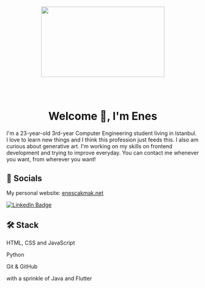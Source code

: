 #### <p align="center"><img  src="https://github.com/enesscakmak/enesscakmak/assets/114193468/5ec574d2-74a3-46b7-895c-ed86ff38baa0" style="width:80%; max-width:768px; height:%60; max-height:230px;" title></p>



### <h1 align="center" dir="auto"> Welcome 👋, I'm Enes  
  
  
I'm a 23-year-old 3rd-year Computer Engineering student living in Istanbul. I love to learn new things and I think this profession just feeds this. I also am curious about generative art. I'm working on my skills on frontend development and trying to improve everyday. You can contact me whenever you want, from wherever you want!   


### <h2>💬 Socials
<p>My personal website: <a href="https://www.enescakmak.net" target="blank" rel="noopener noreferrer">enescakmak.net</a></p>

<a href="https://www.linkedin.com/in/enesscakmak/" rel="nofollow">
   <img src="https://img.shields.io/badge/LinkedIn-blue?style=for-the-badge&logo=linkedin&logoColor=white" alt="LinkedIn Badge"/>
<a/>




### <h2>🛠 Stack  
HTML, CSS and JavaScript

Python  

Git & GitHub  

with a sprinkle of Java and Flutter  

